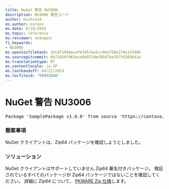 ```yaml
---
title: NuGet 警告 NU3006
description: NU3006 警告コード
author: mishra14
ms.author: karann
ms.date: 8/16/2018
ms.topic: reference
ms.reviewer: anangaur
f1_keywords:
- NU3006
ms.openlocfilehash: 33cd71094ecefbf457ee1cc9daf58e274e147d86
ms.sourcegitcommit: 6b71926f062ecddb8729ef8567baf67fd269642a
ms.translationtype: MT
ms.contentlocale: ja-JP
ms.lasthandoff: 04/22/2019
ms.locfileid: "59932048"
---
```

# <a name="nuget-warning-nu3006"></a>NuGet 警告 NU3006

<pre>Package 'SamplePackage v1.0.0' from source 'https://contoso.com/index.json': Signed Zip64 packages are not supported.</pre>

### <a name="issue"></a>懸案事項

NuGet クライアントは、Zip64 パッケージを確認しようとしました。


### <a name="solution"></a>ソリューション

NuGet クライアントはサポートしていません Zip64 署名付きパッケージ。 検証されているすべてのパッケージが Zip64 パッケージではないことを確認してください。 詳細に Zip64 について、 [PKWARE Zip 仕様](https://pkware.cachefly.net/webdocs/casestudies/APPNOTE.TXT)します。


